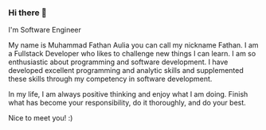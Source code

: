 ### Hi there 👋

I'm Software Engineer


My name is Muhammad Fathan Aulia you can call my nickname Fathan. I am a Fullstack Developer who likes to challenge new things I can learn. I am so enthusiastic about programming and software development. I have developed excellent programming and analytic skills and supplemented these skills through my competency in software development.



In my life, I am always positive thinking and enjoy what I am doing. Finish what has become your responsibility, do it thoroughly, and do your best.

Nice to meet you! :)
